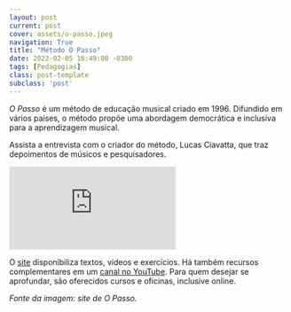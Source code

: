 ```yaml
---
layout: post
current: post
cover: assets/o-passo.jpeg
navigation: True
title: "Método O Passo"
date: 2022-02-05 16:49:00 -0300
tags: [Pedagogias]
class: post-template
subclass: 'post'
---
```


*O Passo* é um método de educação musical criado em 1996. Difundido em vários países, o método propõe uma abordagem democrática e inclusiva para a aprendizagem musical.

Assista a entrevista com o criador do método, Lucas Ciavatta, que traz depoimentos de músicos e pesquisadores.

<iframe src="https://www.youtube.com/embed/H1nVzbHtRAw" allow="autoplay; encrypted-media" frameborder="0" allowfullscreen="true"></iframe>

O [site](https://www.institutodopasso.org) disponibiliza textos, vídeos e exercícios. Há também recursos complementares em um [canal no YouTube](https://www.youtube.com/user/opasso). Para quem desejar se aprofundar, são oferecidos cursos e oficinas, inclusive online.

*Fonte da imagem: site de O Passo.*